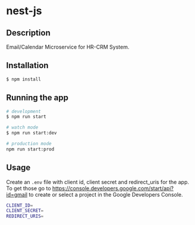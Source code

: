 # nest-js

## Description

Email/Calendar Microservice for HR-CRM System.

## Installation

```bash
$ npm install
```

## Running the app

```bash
# development
$ npm run start

# watch mode
$ npm run start:dev

# production mode
npm run start:prod
```

## Usage

Create an `.env` file with client id, client secret and redirect_uris for the app. To get those go to https://console.developers.google.com/start/api?id=gmail to create or select a project in the Google Developers Console.

```bash
CLIENT_ID=
CLIENT_SECRET=
REDIRECT_URIS=
```

